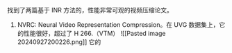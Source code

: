 找到了两篇基于 INR 方法的，性能非常可观的视频压缩论文。
1. NVRC: Neural Video Representation Compression。在 UVG 数据集上，它的性能很好，超过了 H 266.（VTM）
![[Pasted image 20240927200226.png]]
它的